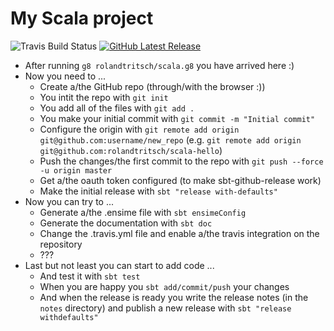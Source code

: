 # My Scala project

![Travis Build Status](https://travis-ci.org/rolandtritsch/scala-hello.svg?branch=master)
[![GitHub Latest Release](http://img.shields.io/github/release/rolandtritsch/scala-hello/all.svg)](https://github.com/rolandtritsch/scala-hello/releases/latest)

* After running `g8 rolandtritsch/scala.g8` you have arrived here :)
* Now you need to ...
  * Create a/the GitHub repo (through/with the browser :))
  * You intit the repo with `git init`
  * You add all of the files with `git add .`
  * You make your initial commit with `git commit -m "Initial commit"`
  * Configure the origin with `git remote add origin git@github.com:username/new_repo` (e.g. `git remote add origin git@github.com:rolandtritsch/scala-hello`)
  * Push the changes/the first commit to the repo with `git push --force -u origin master`
  * Get a/the oauth token configured (to make sbt-github-release work)
  * Make the initial release with `sbt "release with-defaults"`
* Now you can try to ...
  * Generate a/the .ensime file with `sbt ensimeConfig`
  * Generate the documentation with `sbt doc`
  * Change the .travis.yml file and enable a/the travis integration on the repository
  * ???
* Last but not least you can start to add code ...
  * And test it with `sbt test`
  * When you are happy you `sbt add/commit/push` your changes
  * And when the release is ready you write the release notes (in the `notes` directory) and publish a new release with `sbt "release withdefaults"`
